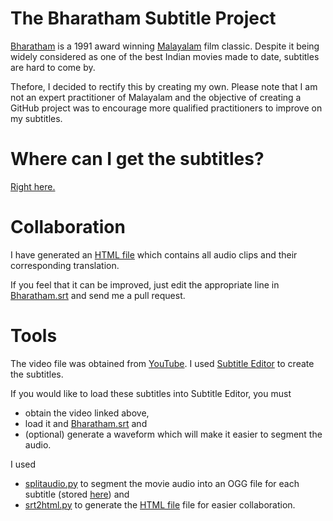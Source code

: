 # The Bharatham Subtitle Project

[Bharatham](https://en.wikipedia.org/wiki/Bharatham) is a 1991 award winning [Malayalam](https://en.wikipedia.org/wiki/Malayalam) film classic. Despite it being widely considered as one of the best Indian movies made to date, subtitles are hard to come by.

Thefore, I decided to rectify this by creating my own. Please note that I am not an expert practitioner of Malayalam and the objective of creating a GitHub project was to encourage more qualified practitioners to improve on my subtitles. 

# Where can I get the subtitles?
[Right here.](https://github.com/tushtu/bharatham/releases)


# Collaboration 
I have generated an [HTML file](https://tushtu.github.io/bharatham/) which contains all audio clips and their corresponding translation. 

If you feel that it can be improved, just edit the appropriate line in [Bharatham.srt](Bharatham.srt) and send me a pull request.

# Tools
The video file was obtained from [YouTube](https://www.youtube.com/watch?v=UisSHGY1emA). I used [Subtitle Editor](https://apps.ubuntu.com/cat/applications/subtitleeditor/) to create the subtitles. 

If you would like to load these subtitles into Subtitle Editor, you must 
* obtain the video linked above, 
* load it and [Bharatham.srt](Bharatham.srt) and
* (optional) generate a waveform which will make it easier to segment the audio.

I used 
* [splitaudio.py](splitaudio.py) to segment the movie audio into an OGG file for each subtitle (stored [here](site)) and 
* [srt2html.py](srt2html.py) to generate the [HTML file](https://tushtu.github.io/bharatham/) file for easier collaboration.
